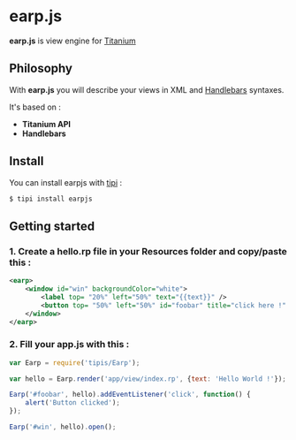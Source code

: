 earp.js
=======

__earp.js__ is view engine for [Titanium](http://www.appcelerator.com/platform/titanium-sdk "Titanium")


Philosophy
----------

With __earp.js__ you will describe your views in XML and [Handlebars](https://github.com/wycats/handlebars.js/ "Handlebars") syntaxes.

It's based on :

* __Titanium API__
* __Handlebars__

Install
-------

You can install earpjs with [tipi](https://github.com/IsCoolEntertainment/tipi "tipi") :

```bash
$ tipi install earpjs
```

Getting started
---------------

### 1. Create a __hello.rp__ file in your Resources folder and copy/paste this :

```xml
<earp>
    <window id="win" backgroundColor="white">
        <label top= "20%" left="50%" text="{{text}}" />
        <button top= "50%" left="50%" id="foobar" title="click here !" />
    </window>
</earp>
```


### 2. Fill your __app.js__ with this :

```javascript
var Earp = require('tipis/Earp');

var hello = Earp.render('app/view/index.rp', {text: 'Hello World !'});

Earp('#foobar', hello).addEventListener('click', function() {
    alert('Button clicked');     
});

Earp('#win', hello).open();
```

